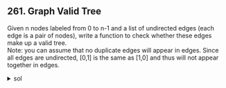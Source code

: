 ## 261. Graph Valid Tree
Given n nodes labeled from 0 to n-1 and a list of undirected edges (each edge is a pair of nodes), write a function to check whether these edges make up a valid tree.  
Note: you can assume that no duplicate edges will appear in edges. Since all edges are undirected, [0,1] is the same as [1,0] and thus will not appear together in edges.  
<details><summary>sol</summary>
<p>
### tree - acyclic + connected. union find. merge one's root under the other's root. check the number of edges at the end(for connected). time=O(n^2), space=O(n)
</p>
<details><summary>code</summary>
<p>
```python
class Solution:
    def validTree(self, n: int, edges: List[List[int]]) -> bool:
        parent = [-1] * n
        def find(p):
            return p if parent[p] == -1 else find(parent[p])
        for edge in edges:
            p0, p1 = find(edge[0]), find(edge[1])
            # check cycle
            if p0 == p1:
                return False
            parent[p1] = p0
        return len(edges) == n-1
```
</p>

